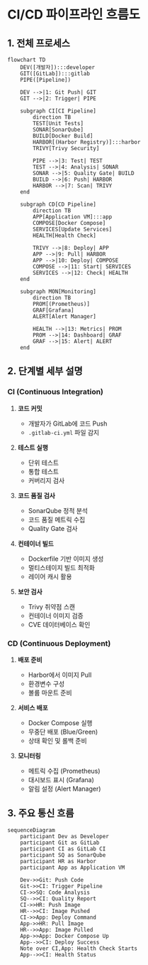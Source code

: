 # CI/CD 파이프라인 흐름도

## 1. 전체 프로세스
```mermaid
flowchart TD
    DEV([개발자]):::developer
    GIT([GitLab]):::gitlab
    PIPE([Pipeline])
    
    DEV -->|1: Git Push| GIT
    GIT -->|2: Trigger| PIPE

    subgraph CI[CI Pipeline]
        direction TB
        TEST[Unit Tests]
        SONAR[SonarQube]
        BUILD[Docker Build]
        HARBOR[(Harbor Registry)]:::harbor
        TRIVY[Trivy Security]
        
        PIPE -->|3: Test| TEST
        TEST -->|4: Analysis| SONAR
        SONAR -->|5: Quality Gate| BUILD
        BUILD -->|6: Push| HARBOR
        HARBOR -->|7: Scan| TRIVY
    end

    subgraph CD[CD Pipeline]
        direction TB
        APP[Application VM]:::app
        COMPOSE[Docker Compose]
        SERVICES[Update Services]
        HEALTH[Health Check]
        
        TRIVY -->|8: Deploy| APP
        APP -->|9: Pull| HARBOR
        APP -->|10: Deploy| COMPOSE
        COMPOSE -->|11: Start| SERVICES
        SERVICES -->|12: Check| HEALTH
    end

    subgraph MON[Monitoring]
        direction TB
        PROM[(Prometheus)]
        GRAF[Grafana]
        ALERT[Alert Manager]
        
        HEALTH -->|13: Metrics| PROM
        PROM -->|14: Dashboard| GRAF
        GRAF -->|15: Alert| ALERT
    end

```

## 2. 단계별 세부 설명

### CI (Continuous Integration)
1. **코드 커밋**
   - 개발자가 GitLab에 코드 Push
   - `.gitlab-ci.yml` 파일 감지

2. **테스트 실행**
   - 단위 테스트
   - 통합 테스트
   - 커버리지 검사

3. **코드 품질 검사**
   - SonarQube 정적 분석
   - 코드 품질 메트릭 수집
   - Quality Gate 검사

4. **컨테이너 빌드**
   - Dockerfile 기반 이미지 생성
   - 멀티스테이지 빌드 최적화
   - 레이어 캐시 활용

5. **보안 검사**
   - Trivy 취약점 스캔
   - 컨테이너 이미지 검증
   - CVE 데이터베이스 확인

### CD (Continuous Deployment)
1. **배포 준비**
   - Harbor에서 이미지 Pull
   - 환경변수 구성
   - 볼륨 마운트 준비

2. **서비스 배포**
   - Docker Compose 실행
   - 무중단 배포 (Blue/Green)
   - 상태 확인 및 롤백 준비

3. **모니터링**
   - 메트릭 수집 (Prometheus)
   - 대시보드 표시 (Grafana)
   - 알림 설정 (Alert Manager)

## 3. 주요 통신 흐름
```mermaid
sequenceDiagram
    participant Dev as Developer
    participant Git as GitLab
    participant CI as GitLab CI
    participant SQ as SonarQube
    participant HR as Harbor
    participant App as Application VM

    Dev->>Git: Push Code
    Git->>CI: Trigger Pipeline
    CI->>SQ: Code Analysis
    SQ-->>CI: Quality Report
    CI->>HR: Push Image
    HR-->>CI: Image Pushed
    CI->>App: Deploy Command
    App->>HR: Pull Image
    HR-->>App: Image Pulled
    App->>App: Docker Compose Up
    App-->>CI: Deploy Success
    Note over CI,App: Health Check Starts
    App-->>CI: Health Status
```

